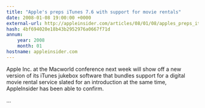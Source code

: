 ```yaml
---
title: "Apple's preps iTunes 7.6 with support for movie rentals"
date: 2008-01-08 19:00:00 +0000
external-url: http://appleinsider.com/articles/08/01/08/apples_preps_itunes_7_6_with_support_for_movie_rentals
hash: 4bf694020e18b43b2952976a0667f71d
annum:
    year: 2008
    month: 01
hostname: appleinsider.com
---
```


Apple Inc. at the Macworld conference next week will show off a new version of its iTunes jukebox software that bundles support for a digital movie rental service slated for an introduction at the same time, AppleInsider has been able to confirm.

...
